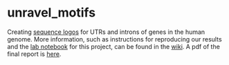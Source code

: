 # unravel_motifs
Creating [sequence logos][1] for UTRs and introns of genes in the human genome.
More information, such as instructions for reproducing our results and the [lab notebook][3] for this project, can be found in the [wiki][2]. A pdf of the final report is [here][4].

[1]: https://en.wikipedia.org/wiki/Sequence_logo
[2]: https://github.com/jolo2486/unravel_motifs/wiki
[3]: https://github.com/jolo2486/unravel_motifs/wiki/Lab-notebook
[4]: https://github.com/jolo2486/unravel_motifs/blob/master/doc/paper/unravel_motifs.pdf
